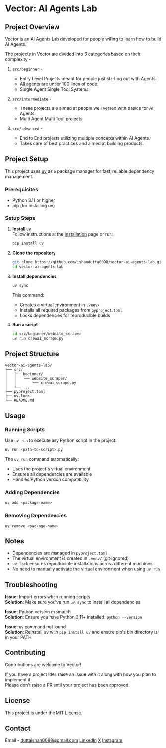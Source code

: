 # Vector: AI Agents Lab

## Project Overview
Vector is an AI Agents Lab developed for people willing to learn how to build AI Agents.  
  
The projects in Vector are divided into 3 categories based on their complexity - 
1. `src/beginner` -
   - Entry Level Projects meant for people just starting out with Agents.
   - All agents are under 100 lines of code.
   - Single Agent Single Tool Systems

2. `src/intermediate` -
   - These projects are aimed at people well versed with basics for AI Agents.
   - Multi Agent Multi Tool projects.
  
3. `src/advanced` -
   - End to End projects utilizing multiple concepts within AI Agents.
   - Takes care of best practices and aimed at building products.
  

## Project Setup

This project uses [uv](https://docs.astral.sh/uv/) as a package manager for fast, reliable dependency management.

### Prerequisites
- Python 3.11 or higher
- pip (for installing uv)

### Setup Steps

1. **Install `uv`**  
   Follow instructions at the [installation](https://docs.astral.sh/uv/getting-started/installation/) page or run:
   ```bash
   pip install uv
   ```

2. **Clone the repository**  
   ```bash
   git clone https://github.com/ishandutta0098/vector-ai-agents-lab.git
   cd vector-ai-agents-lab
   ```

3. **Install dependencies**  
   ```bash
   uv sync
   ```
   This command:
   - Creates a virtual environment in `.venv/`
   - Installs all required packages from `pyproject.toml`
   - Locks dependencies for reproducible builds

4. **Run a script**  
   ```bash
   cd src/beginner/website_scraper
   uv run crewai_scrape.py
   ```

## Project Structure

```
vector-ai-agents-lab/
├── src/
│   ├── beginner/
│   │   └── website_scraper/
│   │       └── crewai_scrape.py
│   └── ...
├── pyproject.toml
├── uv.lock
└── README.md
```

## Usage

### Running Scripts
Use `uv run` to execute any Python script in the project:
```bash
uv run <path-to-script>.py
```

The `uv run` command automatically:
- Uses the project's virtual environment
- Ensures all dependencies are available
- Handles Python version compatibility

### Adding Dependencies
```bash
uv add <package-name>
```

### Removing Dependencies
```bash
uv remove <package-name>
```

## Notes

- Dependencies are managed in `pyproject.toml`
- The virtual environment is created in `.venv/` (git-ignored)
- `uv.lock` ensures reproducible installations across different machines
- No need to manually activate the virtual environment when using `uv run`

## Troubleshooting

**Issue**: Import errors when running scripts  
**Solution**: Make sure you've run `uv sync` to install all dependencies

**Issue**: Python version mismatch  
**Solution**: Ensure you have Python 3.11+ installed: `python --version`

**Issue**: `uv` command not found  
**Solution**: Reinstall uv with `pip install uv` and ensure pip's bin directory is in your PATH

## Contributing
Contributions are welcome to Vector!
  
If you have a project idea raise an Issue with it along with how you plan to implement it.   
Please don't raise a PR until your project has been approved.
  
## License 
This project is under the MIT License.

## Contact
Email - duttaishan0098@gmail.com
[LinkedIn](https://www.linkedin.com/in/ishandutta0098/)
[X](https://x.com/ishandutta0098)
[Instagram](https://www.instagram.com/ishandutta.ai)

